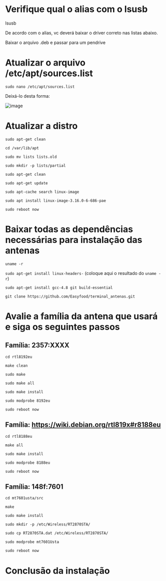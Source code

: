 # Verifique qual o alias com o lsusb
lsusb

De acordo com o alias, vc deverá baixar o driver correto nas listas abaixo.

Baixar o arquivo .deb e passar para um pendrive

# Atualizar o arquivo /etc/apt/sources.list

`sudo nano /etc/apt/sources.list`

Deixá-lo desta forma:

![image](https://github.com/Easyfood/nutrebem-terminal-linux/assets/10848224/33922cc2-08b4-42d7-8467-d2d05699c5e3)

# Atualizar a distro
`sudo apt-get clean`

`cd /var/lib/apt`

`sudo mv lists lists.old`

`sudo mkdir -p lists/partial`

`sudo apt-get clean`

`sudo apt-get update`

`sudo apt-cache search linux-image`

`sudo apt install linux-image-3.16.0-6-686-pae`

`sudo reboot now`

# Baixar todas as dependências necessárias para instalação das antenas

`uname -r`

`sudo apt-get install linux-headers-` (coloque aqui o resultado do `uname -r`)

`sudo apt-get install gcc-4.8 git build-essential`

`git clone https://github.com/Easyfood/terminal_antenas.git`

# Avalie a família da antena que usará e siga os seguintes passos
 
##  Família: 2357:XXXX

`cd rtl8192eu`

`make clean`

`sudo make`

`sudo make all`

`sudo make install`

`sudo modprobe 8192eu`

`sudo reboot now`

## Família: https://wiki.debian.org/rtl819x#r8188eu

`cd rtl8188eu`

`make all`

`sudo make install`

`sudo modprobe 8188eu`

`sudo reboot now`

## Família: 148f:7601

`cd mt7601usta/src `

`make`

`sudo make install`

`sudo mkdir -p /etc/Wireless/RT2870STA/`

`sudo cp RT2870STA.dat /etc/Wireless/RT2870STA/`

`sudo modprobe mt7601Usta`

`sudo reboot now`

# Conclusão da instalação
